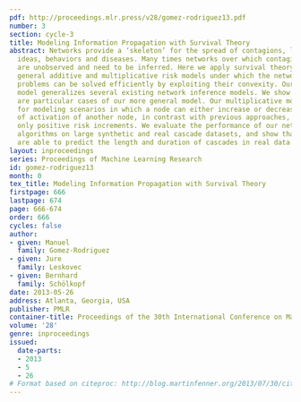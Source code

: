 ```yaml
---
pdf: http://proceedings.mlr.press/v28/gomez-rodriguez13.pdf
number: 3
section: cycle-3
title: Modeling Information Propagation with Survival Theory
abstract: Networks provide a ‘skeleton’ for the spread of contagions, like, information,
  ideas, behaviors and diseases. Many times networks over which contagions diffuse
  are unobserved and need to be inferred. Here we apply survival theory to develop
  general additive and multiplicative risk models under which the network inference
  problems can be solved efficiently by exploiting their convexity. Our additive risk
  model generalizes several existing network inference models. We show all these models
  are particular cases of our more general model. Our multiplicative model allows
  for modeling scenarios in which a node can either increase or decrease the risk
  of activation of another node, in contrast with previous approaches, which consider
  only positive risk increments. We evaluate the performance of our network inference
  algorithms on large synthetic and real cascade datasets, and show that our models
  are able to predict the length and duration of cascades in real data.
layout: inproceedings
series: Proceedings of Machine Learning Research
id: gomez-rodriguez13
month: 0
tex_title: Modeling Information Propagation with Survival Theory
firstpage: 666
lastpage: 674
page: 666-674
order: 666
cycles: false
author:
- given: Manuel
  family: Gomez-Rodriguez
- given: Jure
  family: Leskovec
- given: Bernhard
  family: Schölkopf
date: 2013-05-26
address: Atlanta, Georgia, USA
publisher: PMLR
container-title: Proceedings of the 30th International Conference on Machine Learning
volume: '28'
genre: inproceedings
issued:
  date-parts:
  - 2013
  - 5
  - 26
# Format based on citeproc: http://blog.martinfenner.org/2013/07/30/citeproc-yaml-for-bibliographies/
---
```

